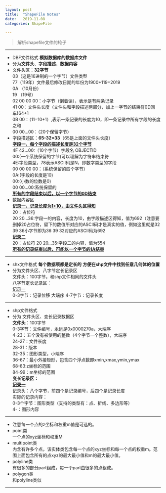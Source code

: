 ```yaml
---
layout: post
title:  "ShapeFile Notes"
date:   2019-11-08
categories: ShapeFile

---
```


> 解析shapefile文件的轮子

---
- DBF文件格式  **模拟数据库的数据库文件**    
- 分为**文件头**、**字段描述**、**数据内容**  
- 文件头区：**32字节**  
03（这是16进制的一个字节）文件类型  
77（119年）文件最后修改日期的年份为1900+119=2019  
0A （10月份）  
19 （19号）  
02 00 00 00：小字节（倒着读），表示是有两条记录  
41 00：文件头长度（文件头和字段描述两部分，加上一字节的结束符0D回车)64+1  
0B 00：（11=10+1）,表示一条记录的长度为10，即一条记录中所有字段的长度之和  
00 00...00：（20个保留字节）  
- 字段描述区：**65-32=33**（65是上面的文件头长度）  
<u>**字段一，每个字段的描述长度是32个字节**</u>  
4F 42...00:（10个字节）字段名 OBJECTID  
00:(一个系统保留的字节)可以理解为字符串结束符  
4E:字段类型，78表示ASCII码是N，即数字类型的字段  
00 00 00 00：（系统保留的四个字节）  
0A:(字段的长度是10)  
00:(小数的位数是0)  
00 00...00:系统保留的  
<u>**所有的字段结束以后，以一个字节的0D结束**</u>
- 数据内容区  
<u>**记录一，记录长度为1+10，由文件头区得知**</u>  
20：占位符  
20 20...36:字段一的内容，长度为10，由字段描述区得知，值为692（注意要删掉20占位符，留下的数值所对应的ASCII码才是真实的值，例如这里就是32 39 36小字节即为36 39 32对应的ASCII码为692  
<u>**记录二**</u>    
20：占位符
20 20...35:字段二的内容，值为554  
<u>**所有的记录结束以后，可能以一个字节的1A结束**</u>

---

- shx文件格式  **每个数据项都是定长的** **方便在shp文件中找到任意几何体的位置**
- 分为文件头区、八字节定长记录区  
文件头：100字节，和shp文件相同的文件头  
八字节定长记录区：  
<u>记录一</u>  
0-3字节：记录位移  大端序
4-7字节：记录长度

---

- shp文件格式  
- 分为 文件头区、变长记录数据区  
 **文件头**：100字节  
0-3字节：文件编号，永远是0x0000270a，大端序  
4-23：五个没有被使用的整数（4个字节一个整数），大端序  
24-27：文件长度  
28-31：版本  
32-35：图形类型，小端序  
36-67：最小外接矩形，包含四个浮点数即xmin,xmax,ymin,ymax  
68-83:z坐标的范围  
84-99：m坐标的范围  
 **变长记录区：**             
<u>**记录一**</u>  
记录头：八个字节，前四个是记录编号，后四个是记录长度  
实际的记录内容：  
0-3个字节：图形类型（支持的类型有：点、折线、多边形等）  
4-：图形内容
---
- 注意每一个点的z坐标和权重m值是可选的。
- point类  
一个点的xyz坐标和权重M
- multipoint类  
内含有许多个点，该实体类包含每一个点的xyz坐标和每一个点的权重m。范围上面包含所有的点xyz的最大最小值和m的最大最小值。  
- polyline类  
有很多的部分part组成，每一个part由很多的点组成。  
- polygon类  
和polyline类似
---
